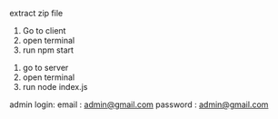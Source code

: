 


extract zip file

<!-- Client -->

1. Go to client
2. open terminal
3. run npm start

<!-- server -->

1. go to server
2. open terminal
3. run node index.js


<!-- login -->

admin login:
email : admin@gmail.com
password : admin@gmail.com